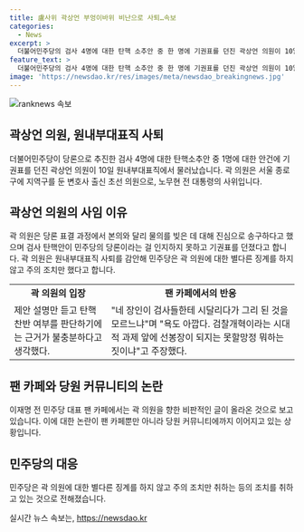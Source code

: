 ```yaml
---
title: 盧사위 곽상언 부엉이바위 비난으로 사퇴…속보
categories:
  - News
excerpt: >
  더불어민주당의 검사 4명에 대한 탄핵 소추안 중 한 명에 기권표를 던진 곽상언 의원이 10일 원내부대표직에서 물러났다. 곽 의원은 민주당의 당론을 인지하지 못한 채 기권표를 던졌으며, 이에 대해 민주당은 주의 조치만 취하기로 결정했다. 그러나 이로 인해 온라인 커뮤니티에서는 곽 의원에 대한 비난과 촉구 글들이 쏟아졌다. 곽 의원은 노무현 전 대통령의 사위로서, 검사 탄핵안에 기권한 이유는 탄핵에 대한 근거가 불충분하다는 판단에서 나온 것으로 보인다.
feature_text: >
  더불어민주당의 검사 4명에 대한 탄핵 소추안 중 한 명에 기권표를 던진 곽상언 의원이 10일 원내부대표직에서 물러났다. 곽 의원은 민주당의 당론을 인지하지 못한 채 기권표를 던졌으며, 이에 대해 민주당은 주의 조치만 취하기로 결정했다. 그러나 이로 인해 온라인 커뮤니티에서는 곽 의원에 대한 비난과 촉구 글들이 쏟아졌다. 곽 의원은 노무현 전 대통령의 사위로서, 검사 탄핵안에 기권한 이유는 탄핵에 대한 근거가 불충분하다는 판단에서 나온 것으로 보인다.
image: 'https://newsdao.kr/res/images/meta/newsdao_breakingnews.jpg'
---
```


<p><img src="https://newsdao.kr/res/images/meta/newsdao_breakingnews.jpg" alt="ranknews 속보" /></p>

<h2 data-ke-size="size26">곽상언 의원, 원내부대표직 사퇴</h2>

<p data-ke-size="size16">더불어민주당이 당론으로 추진한 검사 4명에 대한 탄핵소추안 중 1명에 대한 안건에 기권표를 던진 곽상언 의원이 10일 원내부대표직에서 물러났습니다. 곽 의원은 서울 종로구에 지역구를 둔 변호사 출신 초선 의원으로, 노무현 전 대통령의 사위입니다.</p>

<h2 data-ke-size="size26">곽상언 의원의 사임 이유</h2>

<p data-ke-size="size16">곽 의원은 당론 표결 과정에서 본의와 달리 물의를 빚은 데 대해 진심으로 송구하다고 했으며 검사 탄핵안이 민주당의 당론이라는 걸 인지하지 못하고 기권표를 던졌다고 합니다. 곽 의원은 원내부대표직 사퇴를 감안해 민주당은 곽 의원에 대한 별다른 징계를 하지 않고 주의 조치만 했다고 합니다.</p>

<table>
  <tr>
    <td style="text-align: center; height: 17px;"><b>곽 의원의 입장</b></td>
    <td style="text-align: center; height: 17px;"><b>팬 카페에서의 반응</b></td>
  </tr>
  <tr>
    <td>제안 설명만 듣고 탄핵 찬반 여부를 판단하기에는 근거가 불충분하다고 생각했다.</td>
    <td>"네 장인이 검사들한테 시달리다가 그리 된 것을 모르느냐"며 "욕도 아깝다. 검찰개혁이라는 시대적 과제 앞에 선봉장이 되지는 못할망정 뭐하는 짓이냐"고 주장했다.</td>
  </tr>
</table>

<h2 data-ke-size="size26">팬 카페와 당원 커뮤니티의 논란</h2>

<p data-ke-size="size16">이재명 전 민주당 대표 팬 카페에서는 곽 의원을 향한 비판적인 글이 올라온 것으로 보고 있습니다. 이에 대한 논란이 팬 카페뿐만 아니라 당원 커뮤니티에까지 이어지고 있는 상황입니다.</p>

<h2 data-ke-size="size26">민주당의 대응</h2>

<p data-ke-size="size16">민주당은 곽 의원에 대한 별다른 징계를 하지 않고 주의 조치만 취하는 등의 조치를 취하고 있는 것으로 전해졌습니다.</p>
실시간 뉴스 속보는, <a href="https://newsdao.kr" rel="dofollow">https://newsdao.kr</a>


